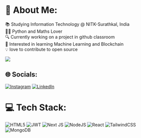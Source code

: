 # 💫 About Me:

📚 Studying Information Technology @ NITK-Surathkal, India<br>
👨‍💻 Python and Maths Lover<br>
🔍 Currently working on a project in github classroom<br>
🤖 Interested in learning Machine Learning and Blockchain<br>
💡 love to contribute to open source<br>

[![](https://visitcount.itsvg.in/api?id=Shivam-kum-mhta&icon=2&color=6)](https://visitcount.itsvg.in)
## 🌐 Socials:
[![Instagram](https://img.shields.io/badge/Instagram-%23E4405F.svg?logo=Instagram&logoColor=white)](https://instagram.com/__shiv_am656) [![LinkedIn](https://img.shields.io/badge/LinkedIn-%230077B5.svg?logo=linkedin&logoColor=white)](https://www.linkedin.com/in/shivam-kumar-a) 

# 💻 Tech Stack:
   ![HTML5](https://img.shields.io/badge/html5-%23E34F26.svg?style=for-the-badge&logo=html5&logoColor=white)   ![JWT](https://img.shields.io/badge/JWT-black?style=for-the-badge&logo=JSON%20web%20tokens) ![Next JS](https://img.shields.io/badge/Next-black?style=for-the-badge&logo=next.js&logoColor=white) ![NodeJS](https://img.shields.io/badge/node.js-6DA55F?style=for-the-badge&logo=node.js&logoColor=white)  ![React](https://img.shields.io/badge/react-%2320232a.svg?style=for-the-badge&logo=react&logoColor=%2361DAFB) ![TailwindCSS](https://img.shields.io/badge/tailwindcss-%2338B2AC.svg?style=for-the-badge&logo=tailwind-css&logoColor=white) ![MongoDB](https://img.shields.io/badge/MongoDB-%234ea94b.svg?style=for-the-badge&logo=mongodb&logoColor=white) 

<!-- Proudly created with GPRM ( https://gprm.itsvg.in ) -->
